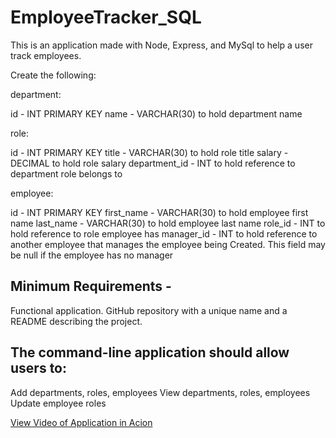 # EmployeeTracker_SQL

This is an application made with Node, Express, and MySql to help a user track employees.

Create the following:

department:


id - INT PRIMARY KEY
name - VARCHAR(30) to hold department name

role:

id - INT PRIMARY KEY
title -  VARCHAR(30) to hold role title
salary -  DECIMAL to hold role salary
department_id -  INT to hold reference to department role belongs to



employee:

id - INT PRIMARY KEY
first_name - VARCHAR(30) to hold employee first name
last_name - VARCHAR(30) to hold employee last name
role_id - INT to hold reference to role employee has
manager_id - INT to hold reference to another employee that manages the employee being Created. This field may be null if the employee has no manager

## Minimum Requirements - 

Functional application.
GitHub repository with a unique name and a README describing the project.

## The command-line application should allow users to:

Add departments, roles, employees
View departments, roles, employees
Update employee roles


<a href="https://drive.google.com/file/d/1-j9XUYYNOCoE28kMCFp0p6MOIBXB9gop/view"> View Video of Application in Acion </a>



